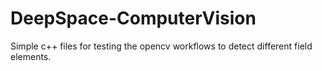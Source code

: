 # DeepSpace-ComputerVision
Simple c++ files for testing the opencv workflows to detect different field elements.
